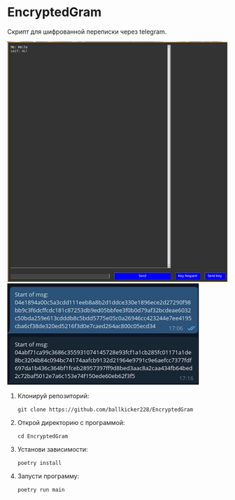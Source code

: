 # EncryptedGram
Скрипт для шифрованной переписки через telegram.

![Alt demo](demo.png)
![Alt telegram](telegram.png)

1. Клонируй репозиторий:

    ```
    git clone https://github.com/ballkicker228/EncryptedGram
    ```

2. Открой директорию с программой:

    ```
    cd EncryptedGram
    ```

3. Установи зависимости:

    ```
    poetry install
    ```

4. Запусти программу:

    ```
    poetry run main
    ```